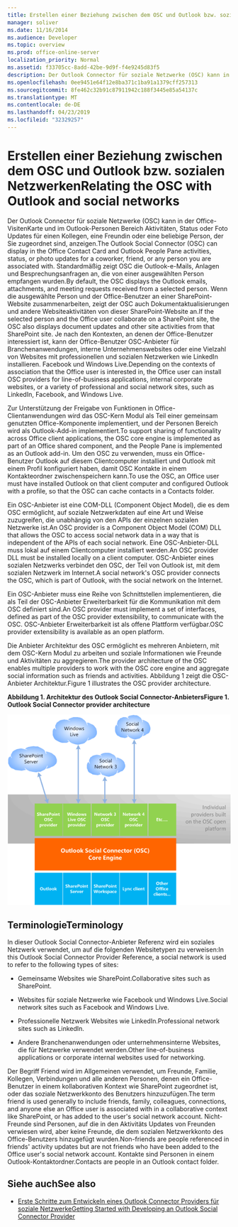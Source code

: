 ```yaml
---
title: Erstellen einer Beziehung zwischen dem OSC und Outlook bzw. sozialen Netzwerken
manager: soliver
ms.date: 11/16/2014
ms.audience: Developer
ms.topic: overview
ms.prod: office-online-server
localization_priority: Normal
ms.assetid: f33705cc-8add-42be-9d9f-f4e9245d83f5
description: Der Outlook Connector für soziale Netzwerke (OSC) kann in der Office-VisitenKarte und im Outlook-Personen Bereich Aktivitäten, Status oder Foto Updates für einen Kollegen, eine Freundin oder eine beliebige Person, der Sie zugeordnet sind, anzeigen.
ms.openlocfilehash: 0ee9451e64f12e8ba371c1ba91a1379cff257313
ms.sourcegitcommit: 8fe462c32b91c87911942c188f3445e85a54137c
ms.translationtype: MT
ms.contentlocale: de-DE
ms.lasthandoff: 04/23/2019
ms.locfileid: "32329257"
---
```

# <a name="relating-the-osc-with-outlook-and-social-networks"></a><span data-ttu-id="f6a4a-103">Erstellen einer Beziehung zwischen dem OSC und Outlook bzw. sozialen Netzwerken</span><span class="sxs-lookup"><span data-stu-id="f6a4a-103">Relating the OSC with Outlook and social networks</span></span>

<span data-ttu-id="f6a4a-104">Der Outlook Connector für soziale Netzwerke (OSC) kann in der Office-VisitenKarte und im Outlook-Personen Bereich Aktivitäten, Status oder Foto Updates für einen Kollegen, eine Freundin oder eine beliebige Person, der Sie zugeordnet sind, anzeigen.</span><span class="sxs-lookup"><span data-stu-id="f6a4a-104">The Outlook Social Connector (OSC) can display in the Office Contact Card and Outlook People Pane activities, status, or photo updates for a coworker, friend, or any person you are associated with.</span></span> <span data-ttu-id="f6a4a-105">Standardmäßig zeigt OSC die Outlook-e-Mails, Anlagen und Besprechungsanfragen an, die von einer ausgewählten Person empfangen wurden.</span><span class="sxs-lookup"><span data-stu-id="f6a4a-105">By default, the OSC displays the Outlook emails, attachments, and meeting requests received from a selected person.</span></span> <span data-ttu-id="f6a4a-106">Wenn die ausgewählte Person und der Office-Benutzer an einer SharePoint-Website zusammenarbeiten, zeigt der OSC auch Dokumentaktualisierungen und andere Websiteaktivitäten von dieser SharePoint-Website an.</span><span class="sxs-lookup"><span data-stu-id="f6a4a-106">If the selected person and the Office user collaborate on a SharePoint site, the OSC also displays document updates and other site activities from that SharePoint site.</span></span> <span data-ttu-id="f6a4a-107">Je nach den Kontexten, an denen der Office-Benutzer interessiert ist, kann der Office-Benutzer OSC-Anbieter für Branchenanwendungen, interne Unternehmenswebsites oder eine Vielzahl von Websites mit professionellen und sozialen Netzwerken wie LinkedIn installieren. Facebook und Windows Live.</span><span class="sxs-lookup"><span data-stu-id="f6a4a-107">Depending on the contexts of association that the Office user is interested in, the Office user can install OSC providers for line-of-business applications, internal corporate websites, or a variety of professional and social network sites, such as LinkedIn, Facebook, and Windows Live.</span></span>
  
<span data-ttu-id="f6a4a-108">Zur Unterstützung der Freigabe von Funktionen in Office-Clientanwendungen wird das OSC-Kern Modul als Teil einer gemeinsam genutzten Office-Komponente implementiert, und der Personen Bereich wird als Outlook-Add-in implementiert.</span><span class="sxs-lookup"><span data-stu-id="f6a4a-108">To support sharing of functionality across Office client applications, the OSC core engine is implemented as part of an Office shared component, and the People Pane is implemented as an Outlook add-in.</span></span> <span data-ttu-id="f6a4a-109">Um den OSC zu verwenden, muss ein Office-Benutzer Outlook auf diesem Clientcomputer installiert und Outlook mit einem Profil konfiguriert haben, damit OSC Kontakte in einem Kontakteordner zwischenspeichern kann.</span><span class="sxs-lookup"><span data-stu-id="f6a4a-109">To use the OSC, an Office user must have installed Outlook on that client computer and configured Outlook with a profile, so that the OSC can cache contacts in a Contacts folder.</span></span> 
  
<span data-ttu-id="f6a4a-110">Ein OSC-Anbieter ist eine COM-DLL (Component Object Model), die es dem OSC ermöglicht, auf soziale Netzwerkdaten auf eine Art und Weise zuzugreifen, die unabhängig von den APIs der einzelnen sozialen Netzwerke ist.</span><span class="sxs-lookup"><span data-stu-id="f6a4a-110">An OSC provider is a Component Object Model (COM) DLL that allows the OSC to access social network data in a way that is independent of the APIs of each social network.</span></span> <span data-ttu-id="f6a4a-111">Eine OSC-Anbieter-DLL muss lokal auf einem Clientcomputer installiert werden.</span><span class="sxs-lookup"><span data-stu-id="f6a4a-111">An OSC provider DLL must be installed locally on a client computer.</span></span> <span data-ttu-id="f6a4a-112">OSC-Anbieter eines sozialen Netzwerks verbindet den OSC, der Teil von Outlook ist, mit dem sozialen Netzwerk im Internet.</span><span class="sxs-lookup"><span data-stu-id="f6a4a-112">A social network's OSC provider connects the OSC, which is part of Outlook, with the social network on the Internet.</span></span>
  
<span data-ttu-id="f6a4a-113">Ein OSC-Anbieter muss eine Reihe von Schnittstellen implementieren, die als Teil der OSC-Anbieter Erweiterbarkeit für die Kommunikation mit dem OSC definiert sind.</span><span class="sxs-lookup"><span data-stu-id="f6a4a-113">An OSC provider must implement a set of interfaces, defined as part of the OSC provider extensibility, to communicate with the OSC.</span></span> <span data-ttu-id="f6a4a-114">OSC-Anbieter Erweiterbarkeit ist als offene Plattform verfügbar.</span><span class="sxs-lookup"><span data-stu-id="f6a4a-114">OSC provider extensibility is available as an open platform.</span></span>
  
<span data-ttu-id="f6a4a-115">Die Anbieter Architektur des OSC ermöglicht es mehreren Anbietern, mit dem OSC-Kern Modul zu arbeiten und soziale Informationen wie Freunde und Aktivitäten zu aggregieren.</span><span class="sxs-lookup"><span data-stu-id="f6a4a-115">The provider architecture of the OSC enables multiple providers to work with the OSC core engine and aggregate social information such as friends and activities.</span></span> <span data-ttu-id="f6a4a-116">Abbildung 1 zeigt die OSC-Anbieter Architektur.</span><span class="sxs-lookup"><span data-stu-id="f6a4a-116">Figure 1 illustrates the OSC provider architecture.</span></span>
  
<span data-ttu-id="f6a4a-117">**Abbildung 1. Architektur des Outlook Social Connector-Anbieters**</span><span class="sxs-lookup"><span data-stu-id="f6a4a-117">**Figure 1. Outlook Social Connector provider architecture**</span></span>

![Soziale Netzwerke, OSC-Provider, OSC und Office](media/off15OSCRef_Architecture.gif)
  
## <a name="terminology"></a><span data-ttu-id="f6a4a-119">Terminologie</span><span class="sxs-lookup"><span data-stu-id="f6a4a-119">Terminology</span></span>

<span data-ttu-id="f6a4a-120">In dieser Outlook Social Connector-Anbieter Referenz wird ein soziales Netzwerk verwendet, um auf die folgenden Websitetypen zu verweisen:</span><span class="sxs-lookup"><span data-stu-id="f6a4a-120">In this Outlook Social Connector Provider Reference, a social network is used to refer to the following types of sites:</span></span> 
  
- <span data-ttu-id="f6a4a-121">Gemeinsame Websites wie SharePoint.</span><span class="sxs-lookup"><span data-stu-id="f6a4a-121">Collaborative sites such as SharePoint.</span></span>
    
- <span data-ttu-id="f6a4a-122">Websites für soziale Netzwerke wie Facebook und Windows Live.</span><span class="sxs-lookup"><span data-stu-id="f6a4a-122">Social network sites such as Facebook and Windows Live.</span></span>
    
- <span data-ttu-id="f6a4a-123">Professionelle Netzwerk Websites wie LinkedIn.</span><span class="sxs-lookup"><span data-stu-id="f6a4a-123">Professional network sites such as LinkedIn.</span></span>
    
- <span data-ttu-id="f6a4a-124">Andere Branchenanwendungen oder unternehmensinterne Websites, die für Netzwerke verwendet werden.</span><span class="sxs-lookup"><span data-stu-id="f6a4a-124">Other line-of-business applications or corporate internal websites used for networking.</span></span>
    
<span data-ttu-id="f6a4a-125">Der Begriff Friend wird im Allgemeinen verwendet, um Freunde, Familie, Kollegen, Verbindungen und alle anderen Personen, denen ein Office-Benutzer in einem kollaborativen Kontext wie SharePoint zugeordnet ist, oder das soziale Netzwerkkonto des Benutzers hinzuzufügen.</span><span class="sxs-lookup"><span data-stu-id="f6a4a-125">The term friend is used generally to include friends, family, colleagues, connections, and anyone else an Office user is associated with in a collaborative context like SharePoint, or has added to the user's social network account.</span></span> <span data-ttu-id="f6a4a-126">Nicht-Freunde sind Personen, auf die in den Aktivitäts Updates von Freunden verwiesen wird, aber keine Freunde, die dem sozialen Netzwerkkonto des Office-Benutzers hinzugefügt wurden.</span><span class="sxs-lookup"><span data-stu-id="f6a4a-126">Non-friends are people referenced in friends' activity updates but are not friends who have been added to the Office user's social network account.</span></span> <span data-ttu-id="f6a4a-127">Kontakte sind Personen in einem Outlook-Kontaktordner.</span><span class="sxs-lookup"><span data-stu-id="f6a4a-127">Contacts are people in an Outlook contact folder.</span></span> 
  
## <a name="see-also"></a><span data-ttu-id="f6a4a-128">Siehe auch</span><span class="sxs-lookup"><span data-stu-id="f6a4a-128">See also</span></span>

- [<span data-ttu-id="f6a4a-129">Erste Schritte zum Entwickeln eines Outlook Connector Providers für soziale Netzwerke</span><span class="sxs-lookup"><span data-stu-id="f6a4a-129">Getting Started with Developing an Outlook Social Connector Provider</span></span>](getting-started-with-developing-an-outlook-social-connector-provider.md)

